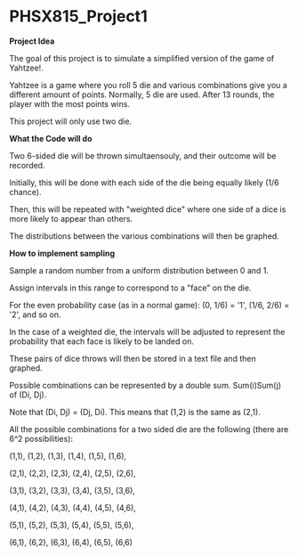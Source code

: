 # PHSX815_Project1

**Project Idea**

The goal of this project is to simulate a simplified version of the game of Yahtzee!. 
  
Yahtzee is a game where you roll 5 die and various combinations give you a different amount of points. Normally, 5 die are used. After 13 rounds, the player with the most points wins.
  
This project will only use two die. 
 
**What the Code will do**

Two 6-sided die will be thrown simultaensouly, and their outcome will be recorded.

Initially, this will be done with each side of the die being equally likely (1/6 chance).

Then, this will be repeated with "weighted dice" where one side of a dice is more likely to appear than others. 

The distributions between the various combinations will then be graphed.
 
**How to implement sampling**

Sample a random number from a uniform distribution between 0 and 1.

Assign intervals in this range to correspond to a "face" on the die. 
  
For the even probability case (as in a normal game): (0, 1/6) = '1', (1/6, 2/6) = '2', and so on. 
 
In the case of a weighted die, the intervals will be adjusted to represent the probability that each face is likely to be landed on.
  
These pairs of dice throws will then be stored in a text file and then graphed. 
  
Possible combinations can be represented by a double sum. Sum(i)Sum(j) of (Di, Dj).

Note that (Di, Dj) = (Dj, Di). This means that (1,2) is the same as (2,1).
    
All the possible combinations for a two sided die are the following (there are 6^2 possibilities):

(1,1), (1,2), (1,3), (1,4), (1,5), (1,6), 

(2,1), (2,2), (2,3), (2,4), (2,5), (2,6), 

(3,1), (3,2), (3,3), (3,4), (3,5), (3,6), 

(4,1), (4,2), (4,3), (4,4), (4,5), (4,6), 

(5,1), (5,2), (5,3), (5,4), (5,5), (5,6), 

(6,1), (6,2), (6,3), (6,4), (6,5), (6,6)
